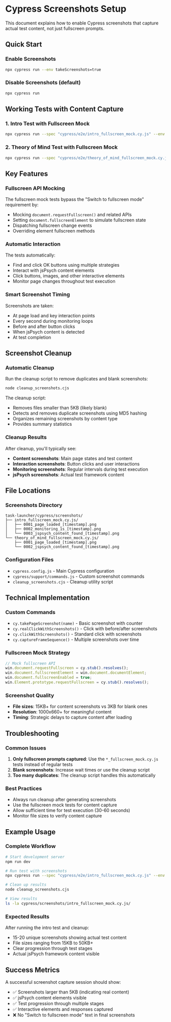 # Cypress Screenshots Setup

This document explains how to enable Cypress screenshots that capture actual test content, not just fullscreen prompts.

## Quick Start

### Enable Screenshots
```bash
npx cypress run --env takeScreenshots=true
```

### Disable Screenshots (default)
```bash
npx cypress run
```

## Working Tests with Content Capture

### 1. Intro Test with Fullscreen Mock
```bash
npx cypress run --spec "cypress/e2e/intro_fullscreen_mock.cy.js" --env takeScreenshots=true
```

### 2. Theory of Mind Test with Fullscreen Mock
```bash
npx cypress run --spec "cypress/e2e/theory_of_mind_fullscreen_mock.cy.js" --env takeScreenshots=true
```

## Key Features

### Fullscreen API Mocking
The fullscreen mock tests bypass the "Switch to fullscreen mode" requirement by:
- Mocking `document.requestFullscreen()` and related APIs
- Setting `document.fullscreenElement` to simulate fullscreen state
- Dispatching fullscreen change events
- Overriding element fullscreen methods

### Automatic Interaction
The tests automatically:
- Find and click OK buttons using multiple strategies
- Interact with jsPsych content elements
- Click buttons, images, and other interactive elements
- Monitor page changes throughout test execution

### Smart Screenshot Timing
Screenshots are taken:
- At page load and key interaction points
- Every second during monitoring loops
- Before and after button clicks
- When jsPsych content is detected
- At test completion

## Screenshot Cleanup

### Automatic Cleanup
Run the cleanup script to remove duplicates and blank screenshots:
```bash
node cleanup_screenshots.cjs
```

The cleanup script:
- Removes files smaller than 5KB (likely blank)
- Detects and removes duplicate screenshots using MD5 hashing
- Organizes remaining screenshots by content type
- Provides summary statistics

### Cleanup Results
After cleanup, you'll typically see:
- **Content screenshots**: Main page states and test content
- **Interaction screenshots**: Button clicks and user interactions  
- **Monitoring screenshots**: Regular intervals during test execution
- **jsPsych screenshots**: Actual test framework content

## File Locations

### Screenshots Directory
```
task-launcher/cypress/screenshots/
├── intro_fullscreen_mock.cy.js/
│   ├── 0001_page_loaded_[timestamp].png
│   ├── 0002_monitoring_1s_[timestamp].png
│   └── 0003_jspsych_content_found_[timestamp].png
└── theory_of_mind_fullscreen_mock.cy.js/
    ├── 0001_page_loaded_[timestamp].png
    └── 0002_jspsych_content_found_[timestamp].png
```

### Configuration Files
- `cypress.config.js` - Main Cypress configuration
- `cypress/support/commands.js` - Custom screenshot commands
- `cleanup_screenshots.cjs` - Cleanup utility script

## Technical Implementation

### Custom Commands
- `cy.takePageScreenshot(name)` - Basic screenshot with counter
- `cy.realClickWithScreenshots()` - Click with before/after screenshots
- `cy.clickWithScreenshots()` - Standard click with screenshots
- `cy.captureFrameSequence()` - Multiple screenshots over time

### Fullscreen Mock Strategy
```javascript
// Mock fullscreen API
win.document.requestFullscreen = cy.stub().resolves();
win.document.fullscreenElement = win.document.documentElement;
win.document.fullscreenEnabled = true;
win.Element.prototype.requestFullscreen = cy.stub().resolves();
```

### Screenshot Quality
- **File sizes**: 15KB+ for content screenshots vs 3KB for blank ones
- **Resolution**: 1000x660+ for meaningful content
- **Timing**: Strategic delays to capture content after loading

## Troubleshooting

### Common Issues
1. **Only fullscreen prompts captured**: Use the `*_fullscreen_mock.cy.js` tests instead of regular tests
2. **Blank screenshots**: Increase wait times or use the cleanup script
3. **Too many duplicates**: The cleanup script handles this automatically

### Best Practices
- Always run cleanup after generating screenshots
- Use the fullscreen mock tests for content capture
- Allow sufficient time for test execution (30-60 seconds)
- Monitor file sizes to verify content capture

## Example Usage

### Complete Workflow
```bash
# Start development server
npm run dev

# Run test with screenshots
npx cypress run --spec "cypress/e2e/intro_fullscreen_mock.cy.js" --env takeScreenshots=true

# Clean up results
node cleanup_screenshots.cjs

# View results
ls -la cypress/screenshots/intro_fullscreen_mock.cy.js/
```

### Expected Results
After running the intro test and cleanup:
- 15-20 unique screenshots showing actual test content
- File sizes ranging from 15KB to 50KB+
- Clear progression through test stages
- Actual jsPsych framework content visible

## Success Metrics

A successful screenshot capture session should show:
- ✅ Screenshots larger than 5KB (indicating real content)
- ✅ jsPsych content elements visible
- ✅ Test progression through multiple stages
- ✅ Interactive elements and responses captured
- ❌ No "Switch to fullscreen mode" text in final screenshots 